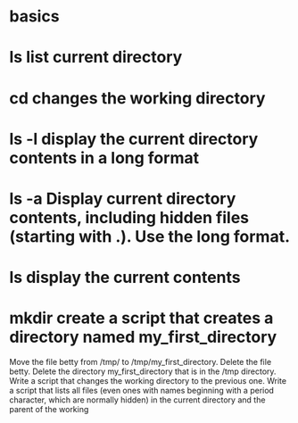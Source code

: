 # basics
# ls list current directory
# cd changes the working directory
# ls -l display the current directory contents in a long format
# ls -a Display current directory contents, including hidden files (starting with .). Use the long format.
# ls display the current contents
# mkdir create a script that creates a directory named my_first_directory
Move the file betty from /tmp/ to /tmp/my_first_directory.
Delete the file betty.
Delete the directory my_first_directory that is in the /tmp directory.
Write a script that changes the working directory to the previous one.
Write a script that lists all files (even ones with names beginning with a period character, which are normally hidden) in the current directory and the parent of the working 